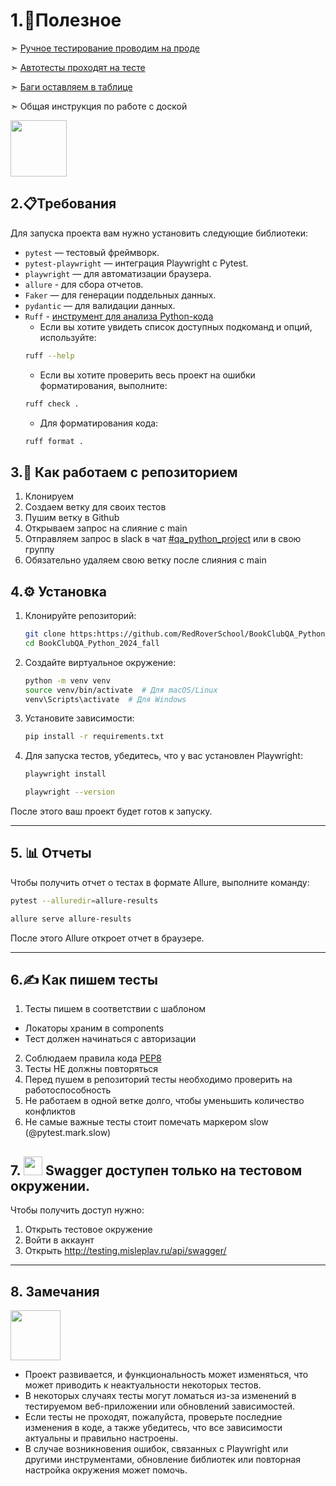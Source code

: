 # 1.📎Полезное 
➣ [Ручное тестирование проводим на проде](https://misleplav.ru/)

➣ [Автотесты проходят на тесте](http://tester:dslfjsdfblkhew%40122b1klbfw@testing.misleplav.ru/)

➣ [Баги оставляем в таблице](https://docs.google.com/spreadsheets/d/1NBimEWDxPNVlMtWHc_IML7hvNlYtQSe7i8AkilXUl6A/edit?gid=0#gid=0)

➣ Общая инструкция по работе с доской

[<img src="https://github.com/user-attachments/assets/14d75fbd-a1f0-4058-b4f5-05914851e78c" width="90" height="90">](https://docs.google.com/document/d/1ob1So07HGUwlMcEEHpgEYTBLBQzAZ6laPCRItndNJqU/edit?tab=t.0)

## 2.📋Требования

Для запуска проекта вам нужно установить следующие библиотеки:

- `pytest` — тестовый фреймворк.
- `pytest-playwright` — интеграция Playwright с Pytest.
- `playwright` — для автоматизации браузера.
- `allure` - для сбора отчетов.
- `Faker` — для генерации поддельных данных.
- `pydantic` — для валидации данных.
- `Ruff` - [инструмент для анализа Python-кода](https://docs.astral.sh/ruff/installation/) 
  - Если вы хотите увидеть список доступных подкоманд и опций, используйте:
  ```bash
  ruff --help
  ```
  - Если вы хотите проверить весь проект на ошибки форматирования, выполните:
  ```bash
  ruff check .
  ```
  - Для форматирования кода:
  ```bash
  ruff format .
  ```

## 3.🔁 Как работаем с репозиторием

1. Клонируем 
2. Создаем ветку для своих тестов 
3. Пушим ветку в Github 
4. Открываем запрос на слияние с main
5. Отправляем запрос в slack в чат [#qa_python_project](https://redroverschool.slack.com/archives/C05US8RLPFU) или в свою группу
6. Обязательно удаляем свою ветку после слияния с main

## 4.⚙️ Установка

1. Клонируйте репозиторий:
   ```bash
   git clone https:https://github.com/RedRoverSchool/BookClubQA_Python_2024_fall.git
   cd BookClubQA_Python_2024_fall
   ```

2. Создайте виртуальное окружение:
   ```bash
   python -m venv venv
   source venv/bin/activate  # Для macOS/Linux
   venv\Scripts\activate  # Для Windows
   ```

3. Установите зависимости:
   ```bash
   pip install -r requirements.txt
   ```

4. Для запуска тестов, убедитесь, что у вас установлен Playwright:
   ```bash
   playwright install
   ```
   ```bash
   playwright --version
   ```
После этого ваш проект будет готов к запуску.

_________
## 5. 📊 Отчеты
Чтобы получить отчет о тестах в формате Allure, выполните команду:

```bash
pytest --alluredir=allure-results
```
```bash
allure serve allure-results
```
После этого Allure откроет отчет в браузере.
____________

## 6.✍ Как пишем тесты 

1. Тесты пишем в соответствии с шаблоном
 - Локаторы храним в components
 - Тест должен начинаться с авторизации
2. Соблюдаем правила кода [PEP8](https://letpy.com/python-guide/pep8/)    
3. Тесты НЕ должны повторяться 
4. Перед пушем в репозиторий тесты необходимо проверить на работоспособность 
5. Не работаем в одной ветке долго, чтобы уменьшить количество конфликтов
6. Не самые важные тесты стоит помечать маркером slow (@pytest.mark.slow)

## 7. <img src="https://github.com/user-attachments/assets/6498bf14-1bd2-4825-8513-9f16da124dfd" width="30" height="30"> Swagger доступен только на тестовом окружении. 
Чтобы получить доступ нужно:
1. Открыть тестовое окружение
2. Войти в аккаунт
3. Открыть http://testing.misleplav.ru/api/swagger/

___
## 8. Замечания
<img src="https://cdn-icons-png.flaticon.com/512/7596/7596747.png" width="80" height="80"> 

- Проект развивается, и функциональность может изменяться, что может приводить к неактуальности некоторых тестов.
- В некоторых случаях тесты могут ломаться из-за изменений в тестируемом веб-приложении или обновлений зависимостей.
- Если тесты не проходят, пожалуйста, проверьте последние изменения в коде, а также убедитесь, что все зависимости актуальны и правильно настроены.
- В случае возникновения ошибок, связанных с Playwright или другими инструментами, обновление библиотек или повторная настройка окружения может помочь.

